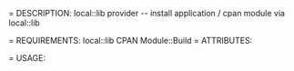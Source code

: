 = DESCRIPTION:
  local::lib provider -- install application / cpan module via local::lib
  
= REQUIREMENTS:
  local::lib
  CPAN
  Module::Build 
= ATTRIBUTES:

= USAGE:

